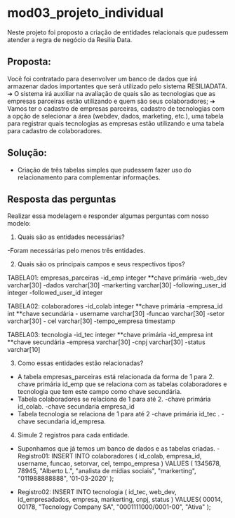 # mod03_projeto_individual
Neste projeto foi proposto a criação de entidades relacionais que pudessem atender a regra de negócio da Resilia Data.

## Proposta:

Você foi contratado para desenvolver um banco de dados que irá armazenar dados
importantes que será utilizado pelo sistema RESILIADATA.
➔ O sistema irá auxiliar na avaliação de quais são as tecnologias que as empresas parceiras
estão utilizando e quem são seus colaboradores;
➔ Vamos ter o cadastro de empresas parceiras, cadastro de tecnologias com a opção de
selecionar a área (webdev, dados, marketing, etc.), uma tabela para registrar quais
tecnologias as empresas estão utilizando e uma tabela para cadastro de colaboradores.

## Solução:
- Criação de três tabelas simples que pudessem fazer uso
do relacionamento para complementar informações.

## Resposta das perguntas 
Realizar essa modelagem e responder algumas perguntas com nosso
modelo:

1. Quais são as entidades necessárias?

 -Foram necessárias pelo menos três entidades.

2. Quais são os principais campos e seus respectivos tipos?
 
 TABELA01:
 	empresas_parceiras
 	-id_emp integer **chave primária
 	-web_dev varchar[30]
 	-dados varchar[30]
 	-markerting varchar[30]
 	-following_user_id integer
 	-followed_user_id integer
 	
 TABELA02:
 	colaboradores
 	-id_colab integer **chave primária
 	-empresa_id int	  **chave secundária
 	- username varchar[30]
 	-funcao varchar[30]
 	-setor varchar[30]
 	- cel varchar[30]
 	-tempo_empresa timestamp
 	
 TABELA03:
 	tecnologia
 	-id_tec integer **chave primária
 	-id_empresa int **chave secundária
 	-empresa varchar[30]
 	-cnpj varchar[30]
 	-status varchar[10]	



3. Como essas entidades estão relacionadas?
   
  - A tabela empresas_parceiras está relacionada da forma de 1 para 2. chave primária id_emp que se relaciona com as tabelas colaboradores e tecnologia que tem este campo como chave secundária.
 - Tabela colaboradores se relaciona de 1 para até 2.
 	-chave primária id_colab. 
 	-chave secundaria empresa_id
 - Tabela tecnologia se relaciona de 1 para até 2
 	-chave primária id_tec . 
 	-chave secundaria id_empresa.
 
4. Simule 2 registros para cada entidade.
 - Suponhamos que já temos um banco de dados e as tabelas criadas.
 -Registro01:
 	INSERT INTO colaboradores (
 	id_colab, 
 	empresa_id,
	username,
	funcao,
	setorvar,
	cel,
	tempo_empresa
	)
	VALUES (
	1345678,
	78945,
	"Alberto L.",
	"analista de mídias sociais",
 	"markerting",
 	"011988888888",
 	'01-03-2020'
 	);
 	
  - Registro02:
  	INSERT INTO tecnologia (
	id_tec,
	web_dev,
	id_empresadados,
	empresa,
	markerting,
	cnpj,
	status
	)
	VALUES(
	00014,
	00178,
	"Tecnology Company SA",
	"0001111000/0001-00",
	"Ativa"
  	);
  
